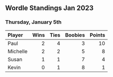 ## Wordle Standings Jan 2023
### Thursday, January 5th
| Player   |   Wins |   Ties |   Boobies |   Points |
|:---------|-------:|-------:|----------:|---------:|
| Paul     |      2 |      4 |         3 |       10 |
| Michelle |      2 |      2 |         5 |        8 |
| Susan    |      1 |      1 |         7 |        4 |
| Kevin    |      0 |      1 |         8 |        1 |